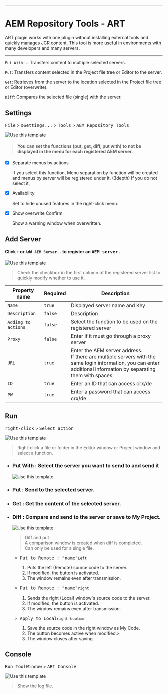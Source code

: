 <!-- Plugin description -->
---
#  AEM Repository Tools - ART


ART plugin works with one plugin without installing external tools
and quickly manages JCR content.
This tool is more useful in environments with many developers and many servers.

---
 `Put With..`: Transfers content to multiple selected servers.

 `Put`: Transfers content selected in the Project file tree or Editor to the server.

 `Get`: Retrieves from the server to the location selected in the Project file tree or Editor (overwrite).

 `Diff`: Compares the selected file (single) with the server.
<!-- Plugin description end -->
## Settings


  <kbd>File</kbd> > <kbd>⚙️Settings...</kbd> > <kbd>Tools</kbd> > <kbd>AEM Repository Tools</kbd>

![Use this template][file:setting.png]

> #### You can set the functions (put, get, diff, put with) to not be displayed in the menu for each registered AEM server.


- [x] Separate menus by actions

  If you select this function,
  Menu separation by function will be created and menus by server will be registered under it. (3depth)
  If you do not select it,

- [x] Availability

  Set to hide unused features in the right-click menu.
- [x] Show overwrite Confirm

  Show a warning window when overwritten.




## Add Server
#### Click `+` or `Add AEM Server..` to register an <kbd> AEM server</kbd> .
![Use this template][file:new_server.png]
>  Check the checkbox in the first column of the registered server list to quickly modify whether to use it.

| Property name        | Required   | Description                                                                                                                                                           |
|----------------------|------------|-----------------------------------------------------------------------------------------------------------------------------------------------------------------------|
| `Name`               | `true`     | Displayed server name and Key                                                                                                                                         |
| `Description`        | `false`    | Description                                                                                                                                                           |
| `Adding to actions`  | `false`    | Select the function to be used on the registered server                                                                                                               |
| `Proxy`              | `false`    | Enter if it must go through a proxy server                                                                                                                            |
| `URL`                | `true`     | Enter the AEM server address.<br/>If there are multiple servers with the same login information, you can enter additional information by separating them with spaces. |
| `ID`                 | `true`     | Enter an ID that can access crx/de                                                                                                                                    |
| `PW`                 | `true`     | Enter a password that can access crx/de                                                                                                                               |



## Run


<kbd>right-click</kbd> > <kbd>Select action</kbd>

![Use this template][file:right_click.png]

> Right-click a file or folder in the Editor window or Project window and select a function.

- ### Put With : Select the server you want to send to and send it
  ![Use this template][file:select_server.png]
- ### Put : Send to the selected server.
- ### Get : Get the content of the selected server.
- ### Diff : Compare and send to the server or save to My Project.
  ![Use this template][file:diff_window.png]
  > Diff and put<br>
  > A comparison window is created when diff is completed. <br>
  > Can only be used for a single file.

    - <kbd>Put to Remote : "name"</kbd>`Left`
        1. Puts the left (Remote) source code to the server.
        2. If modified, the button is activated.
        3. The window remains even after transmission.

    - <kbd>Put to Remote : "name"</kbd>`right`
        1. Sends the right (Local) window's source code to the server.
        2. If modified, the button is activated.
        3. The window remains even after transmission.

    - <kbd>Apply to Local</kbd>`right-bootom`
        1. Save the source code in the right window as My Code.
        2. The button becomes active when modified.>
        3. The window closes after saving.

## Console

<kbd>Run ToolWindow</kbd> > <kbd>ART Console</kbd>

![Use this template][file:console.png]
> Show the log file.


[file:setting.png]: ./.github/readme/setting.png
[file:new_server.png]: ./.github/readme/new_server.png
[file:right_click.png]: ./.github/readme/right_click.png
[file:confirm.png]: ./.github/readme/confirm.png
[file:console.png]: ./.github/readme/console.png
[file:select_server.png]: ./.github/readme/select_server.png
[file:diff_window.png]: ./.github/readme/diff_window.png





